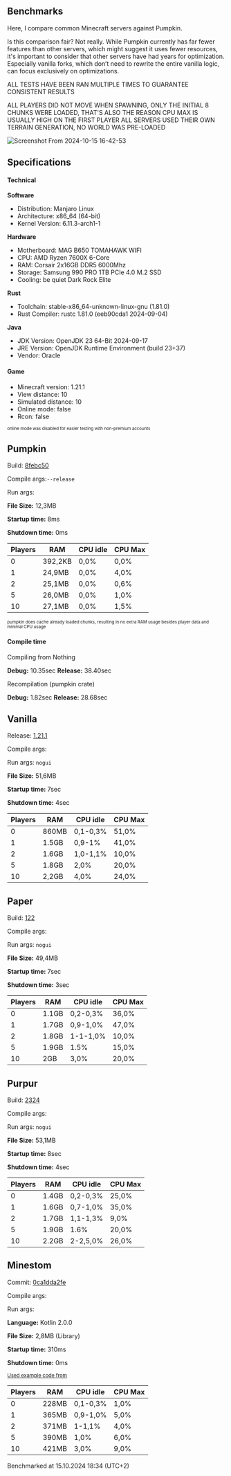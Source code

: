 ## Benchmarks

Here, I compare common Minecraft servers against Pumpkin.

Is this comparison fair? Not really. While Pumpkin currently has far fewer features than other servers, which might suggest it uses fewer resources, it's important to consider that other servers have had years for optimization. Especially vanilla forks, which don’t need to rewrite the entire vanilla logic, can focus exclusively on optimizations.

ALL TESTS HAVE BEEN RAN MULTIPLE TIMES TO GUARANTEE CONSISTENT RESULTS

ALL PLAYERS DID NOT MOVE WHEN SPAWNING, ONLY THE INITIAL 8 CHUNKS WERE LOADED, THAT'S ALSO THE REASON CPU MAX IS USUALLY HIGH ON THE FIRST PLAYER
ALL SERVERS USED THEIR OWN TERRAIN GENERATION, NO WORLD WAS PRE-LOADED

![Screenshot From 2024-10-15 16-42-53](https://github.com/user-attachments/assets/e08fbb00-42fe-4479-a03b-11bb6886c91a)

## Specifications

#### Technical

**Software**

- Distribution: Manjaro Linux
- Architecture: x86_64 (64-bit)
- Kernel Version: 6.11.3-arch1-1

**Hardware**

- Motherboard: MAG B650 TOMAHAWK WIFI
- CPU: AMD Ryzen 7600X 6-Core
- RAM: Corsair 2x16GB DDR5 6000Mhz
- Storage: Samsung 990 PRO 1TB PCIe 4.0 M.2 SSD
- Cooling: be quiet Dark Rock Elite

**Rust**

- Toolchain: stable-x86_64-unknown-linux-gnu (1.81.0)
- Rust Compiler: rustc 1.81.0 (eeb90cda1 2024-09-04)

**Java**

- JDK Version: OpenJDK 23 64-Bit 2024-09-17
- JRE Version: OpenJDK Runtime Environment (build 23+37)
- Vendor: Oracle

#### Game

- Minecraft version: 1.21.1
- View distance: 10
- Simulated distance: 10
- Online mode: false
- Rcon: false

<sub><sup>online mode was disabled for easier testing with non-premium accounts</sup></sub>

## Pumpkin

Build: [8febc50](https://github.com/Snowiiii/Pumpkin/commit/8febc5035d5611558c13505b7724e6ca284e0ada)

Compile args:`--release`

Run args:

**File Size:** 12,3MB

**Startup time:** 8ms

**Shutdown time:** 0ms

| Players | RAM     | CPU idle | CPU Max |
| ------- | ------- | -------- | ------- |
| 0       | 392,2KB | 0,0%     | 0,0%    |
| 1       | 24,9MB  | 0,0%     | 4,0%    |
| 2       | 25,1MB  | 0,0%     | 0,6%    |
| 5       | 26,0MB  | 0,0%     | 1,0%    |
| 10      | 27,1MB  | 0,0%     | 1,5%    |

<sub><sup>pumpkin does cache already loaded chunks, resulting in no extra RAM usage besides player data and minimal CPU usage</sup></sub>

#### Compile time
Compiling from Nothing

**Debug:** 10.35sec
**Release:** 38.40sec

Recompilation (pumpkin crate)

**Debug:** 1.82sec
**Release:** 28.68sec

## Vanilla

Release: [1.21.1](https://piston-data.mojang.com/v1/objects/59353fb40c36d304f2035d51e7d6e6baa98dc05c/server.jar)

Compile args:

Run args: `nogui`

**File Size:** 51,6MB

**Startup time:** 7sec

**Shutdown time:** 4sec

| Players | RAM   | CPU idle | CPU Max |
| ------- | ----- | -------- | ------- |
| 0       | 860MB | 0,1-0,3% | 51,0%   |
| 1       | 1.5GB | 0,9-1%   | 41,0%   |
| 2       | 1.6GB | 1,0-1,1% | 10,0%   |
| 5       | 1.8GB | 2,0%     | 20,0%   |
| 10      | 2,2GB | 4,0%     | 24,0%   |

## Paper

Build: [122](https://api.papermc.io/v2/projects/paper/versions/1.21.1/builds/122/downloads/paper-1.21.1-122.jar)

Compile args:

Run args: `nogui`

**File Size:** 49,4MB

**Startup time:** 7sec

**Shutdown time:** 3sec

| Players | RAM   | CPU idle | CPU Max |
| ------- | ----- | -------- | ------- |
| 0       | 1.1GB | 0,2-0,3% | 36,0%   |
| 1       | 1.7GB | 0,9-1,0% | 47,0%   |
| 2       | 1.8GB | 1-1-1,0% | 10,0%   |
| 5       | 1.9GB | 1.5%     | 15,0%   |
| 10      | 2GB   | 3,0%     | 20,0%   |

## Purpur

Build: [2324](https://api.purpurmc.org/v2/purpur/1.21.1/2324/download)

Compile args:

Run args: `nogui`

**File Size:** 53,1MB

**Startup time:** 8sec

**Shutdown time:** 4sec

| Players | RAM   | CPU idle | CPU Max |
| ------- | ----- | -------- | ------- |
| 0       | 1.4GB | 0,2-0,3% | 25,0%   |
| 1       | 1.6GB | 0,7-1,0% | 35,0%   |
| 2       | 1.7GB | 1,1-1,3% | 9,0%    |
| 5       | 1.9GB | 1.6%     | 20,0%   |
| 10      | 2.2GB | 2-2,5,0% | 26,0%   |

## Minestom

Commit: [0ca1dda2fe](https://github.com/Minestom/Minestom/commit/0ca1dda2fe11390a1b89a228bbe7bf78fefc73e1)

Compile args:

Run args:

**Language:** Kotlin 2.0.0

**File Size:** 2,8MB (Library)

**Startup time:** 310ms

**Shutdown time:** 0ms

<sub>[Used example code from](https://minestom.net/docs/setup/your-first-server)</sub>

| Players | RAM   | CPU idle | CPU Max |
| ------- | ----- | -------- | ------- |
| 0       | 228MB | 0,1-0,3% | 1,0%    |
| 1       | 365MB | 0,9-1,0% | 5,0%    |
| 2       | 371MB | 1-1,1%   | 4,0%    |
| 5       | 390MB | 1,0%     | 6,0%    |
| 10      | 421MB | 3,0%     | 9,0%    |

Benchmarked at 15.10.2024 18:34 (UTC+2)
